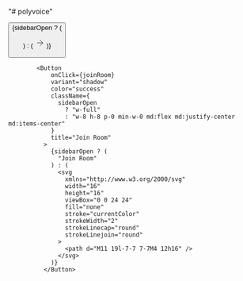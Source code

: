 "# polyvoice"

<button
              onClick={toggleSidebar}
              className="hidden md:block text-gray-500 hover:text-gray-700 dark:text-gray-300 dark:hover:text-white"
            >
{sidebarOpen ? (

) : (
<svg
                  xmlns="http://www.w3.org/2000/svg"
                  width="20"
                  height="20"
                  viewBox="0 0 24 24"
                  fill="none"
                  stroke="currentColor"
                  strokeWidth="2"
                  strokeLinecap="round"
                  strokeLinejoin="round"
                >
<path d="M5 12h14M12 5l7 7-7 7" />
</svg>
)}
</button>

            <Button
                onClick={joinRoom}
                variant="shadow"
                color="success"
                className={
                  sidebarOpen
                    ? "w-full"
                    : "w-8 h-8 p-0 min-w-0 md:flex md:justify-center md:items-center"
                }
                title="Join Room"
              >
                {sidebarOpen ? (
                  "Join Room"
                ) : (
                  <svg
                    xmlns="http://www.w3.org/2000/svg"
                    width="16"
                    height="16"
                    viewBox="0 0 24 24"
                    fill="none"
                    stroke="currentColor"
                    strokeWidth="2"
                    strokeLinecap="round"
                    strokeLinejoin="round"
                  >
                    <path d="M11 19l-7-7 7-7M4 12h16" />
                  </svg>
                )}
              </Button>
